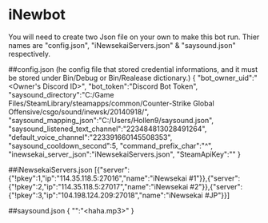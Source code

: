 # iNewbot

You will need to create two Json file on your own to make this bot run.
Thier names are "config.json", "iNewsekaiServers.json" & "saysound.json" respectively.

##config.json (he config file that stored credential informations, and it must be stored under Bin/Debug or Bin/Realease dictionary.)
{
"bot_owner_uid":"<Owner's Discord ID>",
"bot_token":"Discord Bot Token",
"saysound_directory":"C:/Game Files/SteamLibrary/steamapps/common/Counter-Strike Global Offensive/csgo/sound/inewsk/20140918/",
"saysound_mapping_json":"C:/Users/Hollen9/saysound.json",
"saysound_listened_text_channel":"223484813028491264",
"default_voice_channel":"223391660145508353",
"saysound_cooldown_second":5,
"command_prefix_char":"^",
"inewsekai_server_json":"iNewsekaiServers.json",
"SteamApiKey":"<SteamApiKey>"
}

##iNewsekaiServers.json
[{"server":{"!pkey":1,"ip":"114.35.118.5:27016","name":"iNewsekai #1"}},{"server":{"!pkey":2,"ip":"114.35.118.5:27017","name":"iNewsekai #2"}},{"server":{"!pkey":3,"ip":"104.198.124.209:27018","name":"iNewsekai #JP"}}]

##saysound.json
{
"<haha>":"<haha.mp3>"
}
